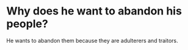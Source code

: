 # Why does he want to abandon his people?

He wants to abandon them because they are adulterers and traitors.
